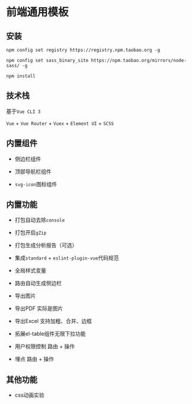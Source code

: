 # 前端通用模板

## 安装

`npm config set registry https://registry.npm.taobao.org -g`

`npm config set sass_binary_site https://npm.taobao.org/mirrors/node-sass/ -g`

`npm install`

## 技术栈

基于`Vue CLI 3`

`Vue` + `Vue Router` + `Vuex` + `Element UI` + `SCSS`

## 内置组件

* 侧边栏组件

* 顶部导航栏组件

* `svg-icon`图标组件

## 内置功能

* 打包自动去除`console`

* 打包开启`gZip`

* 打包生成分析报告（可选）

* 集成`standard` + `eslint-plugin-vue`代码规范

* 全局样式变量

* 路由自动生成侧边栏

* 导出图片

* 导出PDF 实际是图片

* 导出Excel 支持加粗、合并、边框

* 拓展el-table组件无限下拉功能

* 用户权限控制 路由 + 操作

* 埋点 路由 + 操作

## 其他功能

* css动画实验
